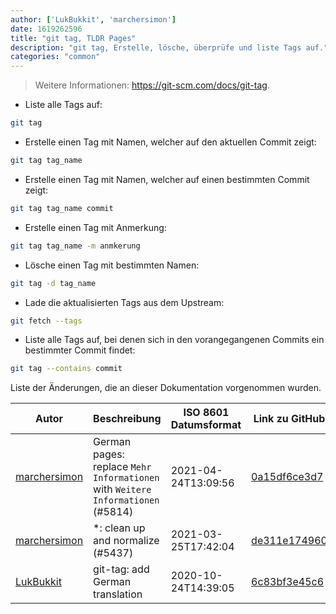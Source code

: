 ```yaml
---
author: ['LukBukkit', 'marchersimon']
date: 1619262596
title: "git tag, TLDR Pages"
description: "git tag, Erstelle, lösche, überprüfe und liste Tags auf."
categories: "common"
---
```

> Weitere Informationen: <https://git-scm.com/docs/git-tag>.

- Liste alle Tags auf:

```bash
git tag
```

- Erstelle einen Tag mit Namen, welcher auf den aktuellen Commit zeigt:

```bash
git tag tag_name
```

- Erstelle einen Tag mit Namen, welcher auf einen bestimmten Commit zeigt:

```bash
git tag tag_name commit
```

- Erstelle einen Tag mit Anmerkung:

```bash
git tag tag_name -m anmkerung
```

- Lösche einen Tag mit bestimmten Namen:

```bash
git tag -d tag_name
```

- Lade die aktualisierten Tags aus dem Upstream:

```bash
git fetch --tags
```

- Liste alle Tags auf, bei denen sich in den vorangegangenen Commits ein bestimmter Commit findet:

```bash
git tag --contains commit
```
Liste der Änderungen, die an dieser Dokumentation vorgenommen wurden.


Autor | Beschreibung | ISO 8601 Datumsformat | Link zu GitHub
------|-----|-----|-----
[marchersimon](mailto:50295997+marchersimon@users.noreply.github.com) | German pages: replace `Mehr Informationen` with `Weitere Informationen` (#5814) | 2021-04-24T13:09:56 | [0a15df6ce3d7](https://github.com/tldr-pages/tldr/commit/0a15df6ce3d790b71b8fa4ae2e8befe0ed0806c7)
[marchersimon](mailto:50295997+marchersimon@users.noreply.github.com) | *: clean up and normalize (#5437) | 2021-03-25T17:42:04 | [de311e174960](https://github.com/tldr-pages/tldr/commit/de311e17496083a7f805793ef228995ecc7e8c97)
[LukBukkit](mailto:luk.bukkit@gmail.com) | git-tag: add German translation | 2020-10-24T14:39:05 | [6c83bf3e45c6](https://github.com/tldr-pages/tldr/commit/6c83bf3e45c693244c82487ea68782d8a8bdc687)

